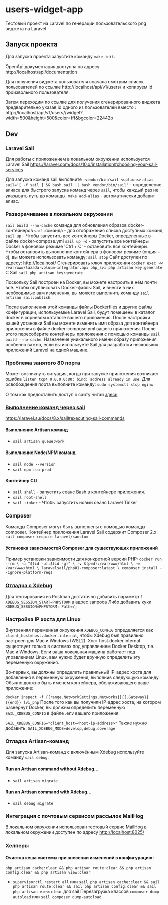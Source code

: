 # users-widget-app 
Тестовый проект на Laravel по генерации пользовательского png виджета на Laravel


## Запуск проекта
Для запуска проекта запустите команду `make init`.

OpenApi документация доступна по адресу http://localhost/api/documentation

Для получения виджета пользователя сначала смотрим список пользователей по ссылке http://localhost/api/v1/users/ и копируем id произвольного пользователя.

Затем переходим по ссылке для получения сгенерированного виджета предварительно указав id одного из пользователей вместо <UserId>:
http://localhost/api/v1/users/<UserId>/widget?width=500&height=500&color=fff&bgcolor=22442b


## Dev
### Laravel Sail
Для работы с приложением в локальном окружении используется Laravel Sail
https://laravel.com/docs/10.x/installation#choosing-your-sail-services

Для запуска команд sail выполните `.vendor/bin/sail <options>`
`alias sail='[ -f sail ] && bash sail || bash vendor/bin/sail'` - определение алиаса для быстрого запуска команд
через `sail`, чтобы каждый раз не указывать путь до команды.
`make add-alias` - автоматически добавит алиас.


### Разворачивание в локальном окружении
`sail build --no-cache` команда для обновления образов docker-контейнеров
`sail`  команда - для отображения списка доступных команд
`sail up` - Чтобы запустить все контейнеры Docker, определенные в файле docker-compose.yml
`sail up -d` - запустить все контейнеры Docker в фоновом режиме
'Ctrl + C' - остановить все контейнеры.
Чтобы остановить выполнение контейнера в фоновом режиме (опция `-d`), вы можете использовать команду: `sail stop`
Сайт доступен по адресу: [http://localhost/](http://localhost/)
Сгенерировать ключ приложения `docker exec -w /var/www/lazada-voluum-integrator.api php_svi php artisan key:generate`
С Sail `sail php artisan key:generate`

Поскольку Sail построен на Docker, вы можете настроить в нём почти всё.
Чтобы опубликовать Docker-файлы Sail, и внести в них необходимые вам изменения, вы можете выполнить
команду `sail artisan sail:publish`

После выполнения этой команды файлы Dockerfiles и другие файлы конфигурации, используемые Laravel Sail, будут помещены в
каталог docker в корневом каталоге вашего приложения.
После настройки вашей установки Sail вы можете изменить имя образа для контейнера приложения в файле docker-compose.yml
вашего приложения.
После этого пересоберите контейнеры приложения с помощью команды `sail build --no-cache`.
Назначение уникального имени образу приложения особенно важно, если вы используете Sail для разработки нескольких
приложений Laravel на одной машине.

### Проблема занятого 80 порта
Может возникнуть ситуация, когда при запуске приложения возникает ошибка `listen tcp4 0.0.0.0:80: bind: address already in use`.
Для освобождения порта выполните команду: `sudo systemctl stop nginx`

О том как предоставить доступ к сайту читай [здесь](https://laravel.su/docs/8.x/sail#sharing-your-site)

### [Выполнение команд через sail](https://laravel.su/docs/8.x/sail#executing-sail-commands)
https://laravel.su/docs/8.x/sail#executing-sail-commands

#### Выполнение Artisan команд
- `sail artisan queue:work`

#### Выполнение Node/NPM команд
- `sail node --version`
- `sail npm run prod`

#### Контейнер CLI
- `sail shell` - запустить сеанс Bash в контейнере приложения.
- `sail root-shell`
- `sail tinker` - Чтобы запустить новый сеанс Laravel Tinker

### Composer

Команды Composer могут быть выполнены с помощью команды composer. Контейнер приложения Laravel Sail содержит Composer
2.x:
`sail composer require laravel/sanctum`

#### Установка зависимостей Composer для существующих приложений
Пример установки зависимости для конкретной версии PHP:
`docker run --rm \
-u "$(id -u):$(id -g)" \
-v $(pwd):/var/www/html \
-w /var/www/html \
laravelsail/php81-composer:latest \
composer install --ignore-platform-reqs`

### [Отладка с Xdebug](https://laravel.su/docs/8.x/sail#debugging-with-xdebug)
Для тестирования из Postman достаточно добавить параметр ```?XDEBUG_SESSION_START=PHPSTORM``` в адрес запроса
Либо добавить куки ```XDEBUG_SESSION=PHPSTORM; Path=/;```

### Настройка IP хоста для Linux
Внутренняя переменная окружения `XDEBUG_CONFIG` определяется как `client_host=host.docker.internal`,
чтобы Xdebug был правильно настроен для Mac и Windows (WSL2).
Хост host.docker.internal существует только в системах под управлением Docker Desktop, т.е. Mac и Windows.
Если ваша локальная машина работает под управлением Linux, вам нужно будет вручную определить эту переменную окружения.

Во-первых, вы должны определить правильный IP-адрес хоста для добавления в переменную окружения, выполнив следующую
команду.
Обычно <container-name> должно быть именем контейнера, обслуживающего ваше приложение:

`docker inspect -f {{range.NetworkSettings.Networks}}{{.Gateway}}{{end}} lvi_php`
После того как вы получили IP-адрес хоста, на котором развёрнут Docker, вы должны определить
переменную `SAIL_XDEBUG_CONFIG` в файле .env вашего приложения:

`SAIL_XDEBUG_CONFIG="client_host=<host-ip-address>"`
Также нужно добавить:
`SAIL_XDEBUG_MODE=develop,debug,coverage`

### Отладка Artisan-команд
Для запуска Artisan-команд с включённым Xdebug используйте команду `sail debug`:

#### Run an Artisan command without Xdebug...
- `sail artisan migrate`

#### Run an Artisan command with Xdebug...
- `sail debug migrate`

### Интеграция с почтовым сервисом рассылок MailHog

В локальном окружении использован тестовый сервис MailHog в локальном окружении доступен по
адресу [http://localhost:8025/](http://localhost:8025/)

### Хелперы

#### Очистка кеша системы при внесении изменений в конфигурацию:
`php artisan cache:clear && php artisan route:clear && php artisan config:clear && php artisan view:clear`
+ `supervisorctl restart all`
  или `sail php artisan cache:clear && sail php artisan route:clear && sail php artisan config:clear && sail php artisan view:clear`
  для sail
  Перезагрузка классов  `composer dump-autoload` или `sail composer dump-autoload`
